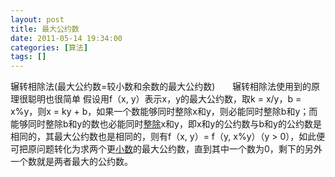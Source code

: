 ```yaml
---
layout: post
title: 最大公约数
date: 2011-05-14 19:34:00
categories: [算法]
tags: []
---
```

辗转相除法(最大公约数=较小数和余数的最大公约数)
     
辗转相除法使用到的原理很聪明也很简单
假设用f（x, y）表示x，y的最大公约数，取k = x/y，b = x%y，则x = ky + b，如果一个数能够同时整除x和y，则必能同时整除b和y；而能够同时整除b和y的数也必能同时[整除](http://baike.baidu.com/view/135932.htm)x和y，即x和y的公约数与b和y的公约数是相同的，其最大公约数也是相同的，则有f（x, y）= f（y, x%y）（y > 0），如此便可把原问题转化为求两个更[小数](http://baike.baidu.com/view/120346.htm)的最大公约数，直到其中一个数为0，剩下的另外一个数就是两者最大的公约数。
